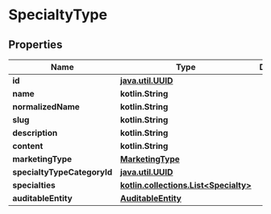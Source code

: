 
# SpecialtyType

## Properties
Name | Type | Description | Notes
------------ | ------------- | ------------- | -------------
**id** | [**java.util.UUID**](java.util.UUID.md) |  |  [optional]
**name** | **kotlin.String** |  |  [optional]
**normalizedName** | **kotlin.String** |  |  [optional]
**slug** | **kotlin.String** |  |  [optional]
**description** | **kotlin.String** |  |  [optional]
**content** | **kotlin.String** |  |  [optional]
**marketingType** | [**MarketingType**](MarketingType.md) |  |  [optional]
**specialtyTypeCategoryId** | [**java.util.UUID**](java.util.UUID.md) |  |  [optional]
**specialties** | [**kotlin.collections.List&lt;Specialty&gt;**](Specialty.md) |  |  [optional]
**auditableEntity** | [**AuditableEntity**](AuditableEntity.md) |  |  [optional]



